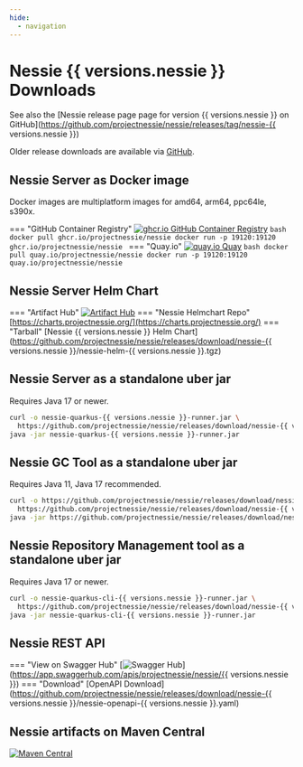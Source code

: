 ```yaml
---
hide:
  - navigation
---
```


# Nessie {{ versions.nessie }} Downloads

See also the [Nessie release page page for version {{ versions.nessie }} on GitHub](https://github.com/projectnessie/nessie/releases/tag/nessie-{{ versions.nessie }})

Older release downloads are available via [GitHub](https://github.com/projectnessie/nessie/releases).

## Nessie Server as Docker image

Docker images are multiplatform images for amd64, arm64, ppc64le, s390x.

=== "GitHub Container Registry"
    [![ghcr.io GitHub Container Registry](https://img.shields.io/maven-central/v/org.projectnessie.nessie/nessie?label=ghcr.io+Docker&logo=docker&color=3f6ec6&style=for-the-badge&logoColor=white)](https://ghcr.io/projectnessie/nessie)
    ```bash
    docker pull ghcr.io/projectnessie/nessie
    docker run -p 19120:19120 ghcr.io/projectnessie/nessie
    ```
=== "Quay.io"
    [![quay.io Quay](https://img.shields.io/maven-central/v/org.projectnessie.nessie/nessie?label=quay.io+Docker&logo=docker&color=3f6ec6&style=for-the-badge&logoColor=white)](https://quay.io/repository/projectnessie/nessie?tab=tags)
    ```bash
    docker pull quay.io/projectnessie/nessie
    docker run -p 19120:19120 quay.io/projectnessie/nessie
    ```

## Nessie Server Helm Chart

=== "Artifact Hub"
    [![Artifact Hub](https://img.shields.io/endpoint?url=https://artifacthub.io/badge/repository/nessie&color=3f6ec6&labelColor=&style=for-the-badge&logoColor=white)](https://artifacthub.io/packages/search?repo=nessie)
=== "Nessie Helmchart Repo"
    [https://charts.projectnessie.org/](https://charts.projectnessie.org/)
=== "Tarball"
    [Nessie {{ versions.nessie }} Helm Chart](https://github.com/projectnessie/nessie/releases/download/nessie-{{ versions.nessie }}/nessie-helm-{{ versions.nessie }}.tgz)

## Nessie Server as a standalone uber jar

Requires Java 17 or newer.

```bash
curl -o nessie-quarkus-{{ versions.nessie }}-runner.jar \
  https://github.com/projectnessie/nessie/releases/download/nessie-{{ versions.nessie }}/nessie-quarkus-{{ versions.nessie }}-runner.jar
java -jar nessie-quarkus-{{ versions.nessie }}-runner.jar
```

## Nessie GC Tool as a standalone uber jar

Requires Java 11, Java 17 recommended.

```bash
curl -o https://github.com/projectnessie/nessie/releases/download/nessie-{{ versions.nessie }}/nessie-gc-{{ versions.nessie }} \
  https://github.com/projectnessie/nessie/releases/download/nessie-{{ versions.nessie }}/https://github.com/projectnessie/nessie/releases/download/nessie-{{ versions.nessie }}/nessie-gc-{{ versions.nessie }}
java -jar https://github.com/projectnessie/nessie/releases/download/nessie-{{ versions.nessie }}/nessie-gc-{{ versions.nessie }}
```

## Nessie Repository Management tool as a standalone uber jar

Requires Java 17 or newer.

```bash
curl -o nessie-quarkus-cli-{{ versions.nessie }}-runner.jar \
  https://github.com/projectnessie/nessie/releases/download/nessie-{{ versions.nessie }}/nessie-quarkus-cli-{{ versions.nessie }}-runner.jar
java -jar nessie-quarkus-cli-{{ versions.nessie }}-runner.jar
```

## Nessie REST API 

=== "View on Swagger Hub"
    [![Swagger Hub](https://img.shields.io/badge/swagger%20hub-nessie-3f6ec6?style=for-the-badge&logo=swagger&link=https%3A%2F%2Fapp.swaggerhub.com%2Fapis%2Fprojectnessie%2Fnessie)](https://app.swaggerhub.com/apis/projectnessie/nessie/{{ versions.nessie }})
=== "Download"
    [OpenAPI Download](https://github.com/projectnessie/nessie/releases/download/nessie-{{ versions.nessie }}/nessie-openapi-{{ versions.nessie }}.yaml)

## Nessie artifacts on Maven Central

[![Maven Central](https://img.shields.io/maven-central/v/org.projectnessie.nessie/nessie?label=Maven%20Central&logo=apachemaven&color=3f6ec6&style=for-the-badge&logoColor=white)](https://search.maven.org/artifact/org.projectnessie.nessie/nessie)
